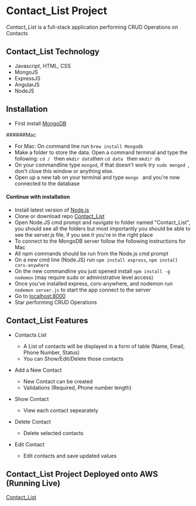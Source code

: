 # Contact_List Project

_Contact_List_ is a full-stack application performing CRUD Operations on Contacts

Contact_List Technology
---------------------------
 * Javascript, HTML, CSS
 * MongoJS
 * ExpressJS
 * AngularJS
 * NodeJS
 
 Installation
 ------------------
 * First install [MongoDB](https://www.mongodb.com/download-center)
 
 ######Mac
 * For Mac: On command line run `brew install Mongodb` 
 * Make a folder to store the data. Open a command terminal and type the following: `cd / ` then `mkdir data`then `cd data ` then `mkdir db`
 * On your commandline type `mongod`, if that doesn't work try `sudo mongod `, don't close this window or anything else. 
 * Open up a new tab on your terminal and type `mongo ` and you're now connected to the database
 
 #### Continue with installation
 * Install latest version of [Node.js](https://nodejs.org/en/download/current/)
 * Clone or download repo [Contact_List](https://github.com/natanisaitejasswini/Contact_List)
 * Open Node.JS cmd prompt and navigate to folder named "Contact_List", you should see all the folders but most importantly you should be able to see the server.js file, if you see it you're in the right place
 * To connect to the MongoDB server follow the following instructions for Mac
 * All npm commands should be run from the Node.js cmd prompt
 * On a new cmd line (Node.JS) run `npm install express`, `npm install cors-anywhere`
 * On the new commandline you just opened install `npm install -g nodemon`  (may require sudo or administrative level access)
 * Once you've installed express, cors-anywhere, and nodemon run `nodemon server.js` to start the app connect to the server
 * Go to [localhost:8000](http://localhost:8000/)
 * Star performing CRUD Operations
 
 Contact_List Features
 ------------------

* Contacts List
   - A List of contacts will be displayed in a form of table (Name, Email, Phone Number, Status)
   - You can Show/Edit/Delete those contacts

* Add a New Contact
   - New Contact can be created
   - Validations (Required, Phone number length)
 
* Show Contact
  - View each contact sepearately
   
* Delete Contact
  - Delete selected contacts 
  
* Edit Contact
  - Edit contacts and save updated values 
  
Contact_List Project Deployed onto  AWS (Running Live)
 ----------------------------------------------------
  [Contact_List](http://34.223.240.112/#/)

